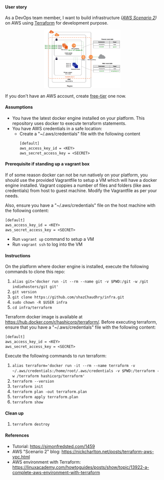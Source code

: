 #### User story
As a DevOps team member, I want to build infrastructure _([AWS Scenario 2](http://docs.aws.amazon.com/AmazonVPC/latest/UserGuide/VPC_Scenario2.html))_ on AWS using [Terraform](https://www.terraform.io/) for development purpose.

<p align="center">
  <img src="pics/aws-infra.png" alt="AWS infra" style="width: 250px;"/>
</p>

If you don't have an AWS account, create [free-tier](https://aws.amazon.com/free/) one now.

#### Assumptions
- You have the latest docker engine installed on your platform. This repository uses docker to execute terraform statements.
- You have AWS credentials in a safe location:
  - Create a "~/.aws/credentials" file with the following content
    ```
    [default]
    aws_access_key_id = <KEY>
    aws_secret_access_key = <SECRET>
    ```

#### Prerequisite if standing up a vagrant box
If of some reason docker can not be run natively on your platform, you should use the provided Vagrantfile to setup a VM which will have a docker engine installed. Vagrant coppies a number of files and folders (like aws credentials) from host to guest machine. Modify the Vagrantfile as per your needs.

Also, ensure you have a "~/.aws/credentials" file on the host machine with the following content:
  ```
  [default]
  aws_access_key_id = <KEY>
  aws_secret_access_key = <SECRET>
  ```

- Run `vagrant up` command to setup a VM
-	Run `vagrant ssh` to log into the VM

#### Instructions
On the platform where docker engine is installed, execute the following commands to clone this repo:
1. `alias git='docker run -it --rm --name git -v $PWD:/git -w /git indiehosters/git git'`
2. `git version`
3. `git clone https://github.com/shazChaudhry/infra.git`
4. `sudo chown -R $USER infra`
5. `cd infra/terraform`

Terraform docker image is available at https://hub.docker.com/r/hashicorp/terraform/. Before executing terraform, ensure that you have a "~/.aws/credentials" file with the following content:
```
[default]
aws_access_key_id = <KEY>
aws_secret_access_key = <SECRET>
```

Execute the following commands to run terraform:
1. `alias terraform='docker run -it --rm --name terraform -v ~/.aws/credentials:/home/root/.aws/credentials -v $PWD:/terraform -w /terraform hashicorp/terraform'`
2. `terraform --version`
3. `terraform init`
4. `terraform plan -out terraform.plan`
5. `terraform apply terraform.plan`
6. `terraform show`

#### Clean up
1. `terraform destroy`

#### References
- Tutorial: https://simonfredsted.com/1459
- AWS "Scenario 2" blog: https://nickcharlton.net/posts/terraform-aws-vpc.html
- AWS environment with Terraform: https://linuxacademy.com/howtoguides/posts/show/topic/13922-a-complete-aws-environment-with-terraform
